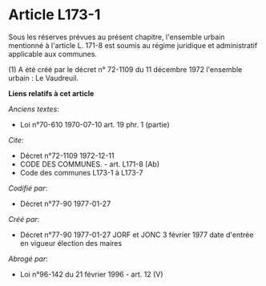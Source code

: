 # Article L173-1

Sous les réserves prévues au présent chapitre, l'ensemble urbain mentionné à l'article L. 171-8 est soumis au régime
juridique et administratif applicable aux communes.

(1) A été créé par le décret n° 72-1109 du 11 décembre 1972 l'ensemble urbain : Le Vaudreuil.

**Liens relatifs à cet article**

_Anciens textes_:

  - Loi n°70-610 1970-07-10 art. 19 phr. 1 (partie)

_Cite_:

  - Décret n°72-1109 1972-12-11
  - CODE DES COMMUNES. - art. L171-8 (Ab)
  - Code des communes L173-1 à L173-7

_Codifié par_:

  - Décret n°77-90 1977-01-27

_Créé par_:

  - Décret n°77-90 1977-01-27 JORF et JONC 3 février 1977 date d'entrée en vigueur élection des maires

_Abrogé par_:

  - Loi n°96-142 du 21 février 1996 - art. 12 (V)
